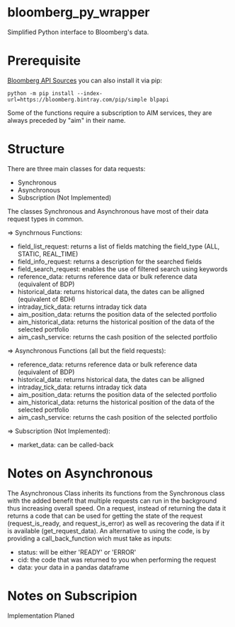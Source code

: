 bloomberg_py_wrapper
=====

Simplified Python interface to Bloomberg's data.

Prerequisite
=====

[Bloomberg API Sources](https://www.bloomberg.com/professional/support/api-library/) you can also install it via pip: 

    python -m pip install --index-url=https://bloomberg.bintray.com/pip/simple blpapi
 
 Some of the functions require a subscription to AIM services, they are always preceded by "aim" in their name.
  
Structure
=====

There are three main classes for data requests:
   * Synchronous
   * Asynchronous
   * Subscription (Not Implemented)

The classes Synchronous and Asynchronous have most of their data request types in common.

=> Synchrnous Functions:
   * field_list_request: returns a list of fields matching the field_type (ALL, STATIC, REAL_TIME)
   * field_info_request: returns a description for the searched fields
   * field_search_request: enables the use of filtered search using keywords
   * reference_data: returns reference data or bulk reference data (equivalent of BDP)
   * historical_data: returns historical data, the dates can be alligned (equivalent of BDH)
   * intraday_tick_data: returns intraday tick data
   * aim_position_data: returns the position data of the selected portfolio
   * aim_historical_data: returns the historical position of the data of the selected portfolio
   * aim_cash_service: returns the cash position of the selected portfolio
    
=> Asynchronous Functions (all but the field requests):
   * reference_data: returns reference data or bulk reference data (equivalent of BDP)
   * historical_data: returns historical data, the dates can be alligned
   * intraday_tick_data: returns intraday tick data
   * aim_position_data: returns the position data of the selected portfolio
   * aim_historical_data: returns the historical position of the data of the selected portfolio
   * aim_cash_service: returns the cash position of the selected portfolio
    
=> Subscription (Not Implemented):
   * market_data: can be called-back
    
Notes on Asynchronous
=====

The Asynchronous Class inherits its functions from the Synchronous class with the added benefit that multiple requests can run in the background thus increasing overall speed. 
On a request, instead of returning the data it returns a code that can be used for getting the state of the request (request_is_ready, and request_is_error) as well as recovering the data if it is available (get_request_data). 
An alternative to using the code, is by providing a call_back_function wich must take as inputs: 
   * status: will be either 'READY' or 'ERROR'
   * cid: the code that was returned to you when performing the request
   * data: your data in a pandas dataframe

Notes on Subscripion
=====

Implementation Planed
